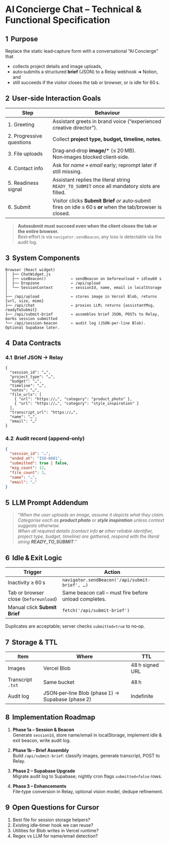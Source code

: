 

<!--
NOTE: Internal planning document for Cursor.
DO **NOT** commit this file to GitHub or include it in any public branch.
-->

# AI Concierge Chat – Technical & Functional Specification

## 1  Purpose
Replace the static lead‑capture form with a conversational “AI Concierge” that  
* collects project details and image uploads,  
* auto‑submits a structured **brief** (JSON) to a Relay webhook ➜ Notion, and  
* still succeeds if the visitor closes the tab or browser, or is idle for 60 s.

## 2  User‑side Interaction Goals

| Step | Behaviour |
|------|-----------|
| 1. Greeting | Assistant greets in brand voice (“experienced creative director”). |
| 2. Progressive questions | Collect **project type, budget, timeline, notes**. |
| 3. File uploads | Drag‑and‑drop **image/*** (≤ 20 MB). Non‑images blocked client‑side. |
| 4. Contact info | Ask for *name + email* early; reprompt later if still missing. |
| 5. Readiness signal | Assistant replies the literal string `READY_TO_SUBMIT` once all mandatory slots are filled. |
| 6. Submit | Visitor clicks **Submit Brief** *or* auto‑submit fires on idle ≥ 60 s **or** when the tab/browser is closed. |

> **Autosubmit must succeed even when the client closes the tab or the entire browser.**  
> Best‑effort is via `navigator.sendBeacon`; any loss is detectable via the audit log.

## 3  System Components

```
Browser (React widget)
│  ├── ChatWidget.js
│  ├── useBeacon()           ← sendBeacon on beforeunload + idle≥60 s
│  ├── Dropzone              ← /api/upload
│  └── SessionContext        ← sessionId, name, email in localStorage
│
├── /api/upload              ← stores image in Vercel Blob, returns {url, size, mime}
├── /api/chat                ← proxies LLM; returns {assistantMsg, readyToSubmit}
├── /api/submit-brief        ← assembles brief JSON, POSTs to Relay, marks session submitted
└── /api/session-beacon      ← audit log (JSON‑per‑line Blob). Optional Supabase later.
```

## 4  Data Contracts

### 4.1  Brief JSON → Relay

```jsonc
{
  "session_id": "…",
  "project_type": "…",
  "budget": "…",
  "timeline": "…",
  "notes": "…",
  "file_urls": [
    { "url": "https://…", "category": "product_photo" },
    { "url": "https://…", "category": "style_inspiration" }
  ],
  "transcript_url": "https://…",
  "name": "…",
  "email": "…"
}
```

### 4.2  Audit record (append‑only)

```json
{
  "session_id": "…",
  "ended_at": "ISO‑8601",
  "submitted": true | false,
  "msg_count": 12,
  "file_count": 3,
  "name": "…",
  "email": "…"
}
```

## 5  LLM Prompt Addendum
> *“When the user uploads an image, assume it depicts what they claim.  
> Categorise each as **product photo** or **style inspiration** unless context suggests otherwise.  
> When all required details (contact info **or** other reliable identifier, project type, budget, timeline) are gathered, respond with the literal string **READY_TO_SUBMIT**.”*

## 6  Idle & Exit Logic

| Trigger | Action |
|---------|--------|
| Inactivity ≥ 60 s | `navigator.sendBeacon('/api/submit-brief', …)` |
| Tab or browser close (`beforeunload`) | Same beacon call – must fire before unload completes. |
| Manual click **Submit Brief** | `fetch('/api/submit-brief')` |

Duplicates are acceptable; server checks `submitted=true` to no‑op.

## 7  Storage & TTL

| Item | Where | TTL |
|------|-------|-----|
| Images | Vercel Blob | 48 h signed URL |
| Transcript `.txt` | Same bucket | 48 h |
| Audit log | JSON‑per‑line Blob (phase 1) → Supabase (phase 2) | Indefinite |

## 8  Implementation Roadmap

1. **Phase 1a – Session & Beacon**  
   Generate `sessionId`, store name/email in localStorage, implement idle & exit beacon, write audit log.

2. **Phase 1b – Brief Assembly**  
   Build `/api/submit-brief`: classify images, generate transcript, POST to Relay.

3. **Phase 2 – Supabase Upgrade**  
   Migrate audit log to Supabase; nightly cron flags `submitted=false` rows.

4. **Phase 3 – Enhancements**  
   File‑type conversion in Relay, optional vision model, dedupe refinement.

## 9  Open Questions for Cursor

1. Best file for session storage helpers?
2. Existing idle‑timer hook we can reuse?
3. Utilities for Blob writes in Vercel runtime?
4. Regex vs LLM for name/email detection?